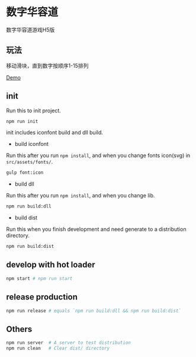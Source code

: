 # 数字华容道

数字华容道游戏H5版

## 玩法

移动滑块，直到数字按顺序1-15排列

[Demo](http://chyrain.github.io/games/huarongdao/)

## init

Run this to init project.

```sh
npm run init
```

init includes iconfont build and dll build.

- build iconfont

Run this after you run `npm install`, and when you change fonts icon(svg) in `src/assets/fonts/`.

```sh
gulp font:icon
```

- build dll

Run this after you run `npm install`, and when you change lib.

```sh
npm run build:dll
```

- build dist

Run this when you finish development and need generate to a distribution directory.

```sh
npm run build:dist
```

## develop with hot loader

```sh
npm start # npm run start
```

## release production

```sh
npm run release # equals `npm run build:dll && npm run build:dist`
```


## Others

```sh
npm run server	# A server to test distribution
npm run clean 	# Clear dist/ directory
```